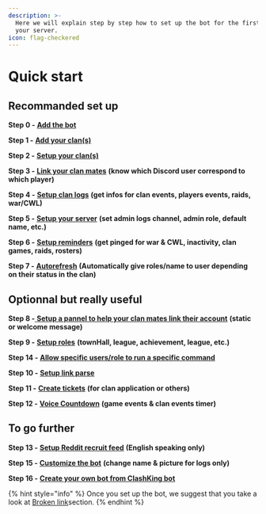 ```yaml
---
description: >-
  Here we will explain step by step how to set up the bot for the first time on
  your server.
icon: flag-checkered
---
```


# Quick start

## Recommanded set up

**Step 0 -** [**Add the bot**](https://clashk.ing)

**Step 1 -** [**Add your clan(s)**](clan-setups/add-a-clan.md)

**Step 2 -** [**Setup your clan(s)**](clan-setups/setup-a-clan.md)

**Step 3 -** [**Link your clan mates**](clan-setups/link-players.md) **(know which Discord user correspond to which player)**

**Step 4 -** [**Setup clan logs**](clan-setups/log-setup.md) **(get infos for clan events, players events, raids, war/CWL)**

**Step 5 -** [**Setup your server**](server-setups/setup-a-server.md) **(set admin logs channel, admin role, default name, etc.)**

**Step 6 -** [**Setup reminders**](server-setups/reminders.md) **(get pinged for war & CWL, inactivity, clan games, raids, rosters)**

**Step 7 -** [**Autorefresh**](players-roles/auto-refresh.md) **(Automatically give roles/name to user depending on their status in the clan)**



## Optionnal but really useful

**Step 8 -**[ **Setup a pannel to help your clan mates link their account**](utility/buttons.md) **(static or welcome message)**

**Step 9 -** [**Setup roles**](players-roles/roles-th-and-more/) **(townHall, league, achievement, league, etc.)**

**Step 14 -** [**Allow specific users/role to run a specific command**](server-setups/whitelist.md)&#x20;

**Step 10 -** [**Setup link parse**](server-setups/link-parse.md)

**Step 11 -** [**Create tickets**](ticketing/creating-a-ticket-panel.md) **(for clan application or others)**

**Step 12 -** [**Voice Countdown**](server-setups/voice-countdowns.md) **(game events & clan events timer)**



## **To go further**

**Step 13 -** [**Setup Reddit recruit feed**](server-setups/reddit-recruit-feed-english-speaking-only.md) **(English speaking only)**

**Step 15 -** [**Customize the bot**](server-setups/others.md#customize-the-bot) **(change name & picture for logs only)**

**Step 16 -** [**Create your own bot from ClashKing bot**](broken-reference)



{% hint style="info" %}
Once you set up the bot, we suggest that you take a look at [Broken link](broken-reference "mention")section.
{% endhint %}
